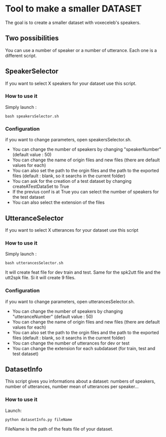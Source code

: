# Tool to make a smaller DATASET 

The goal is to create a smaller dataset with voxeceleb's speakers.

## Two possibilities

You can use a number of speaker or a number of utterance. Each one is a different script.

## SpeakerSelector

If you want to select X speakers for your dataset use this script.

### How to use it

Simply launch :

    bash speakersSelector.sh


### Configuration

if you want to change parameters, open speakersSelector.sh.

  * You can change the number of speakers by changing "speakerNumber" (default value : 50) 
  * You can change the name of origin files and new files (there are default values for each)
  * You can also set the path to the orgin files and the path to the exported files (default : blank, so it searchs in the current folder)
  * You can ask for the creation of a test dataset by changing createATestDataSet to True
  * If the previus conf is at True you can select the number of speakers for the test dataset
  * You can also select the extension of the files

## UtteranceSelector

If you want to select X utterances for your dataset use this script

### How to use it

Simply launch :

    bash utterancesSelector.sh


It will create feat file for dev train and test.
Same for the spk2utt file and the utt2spk file.
Si it will create 9 files.

### Configuration

if you want to change parameters, open utterancesSelector.sh.

  * You can change the number of speakers by changing "utteranceNumber" (default value : 50) 
  * You can change the name of origin files and new files (there are default values for each)
  * You can also set the path to the orgin files and the path to the exported files (default : blank, so it searchs in the current folder)
  * You can change the number of utterances for dev or test
  * You can change the extension for each subdataset (for train, test and test dataset)

## DatasetInfo

This script gives you informations about a dataset: numbers of speakers, number of utterances, number mean of utterances per speaker...

### How to use it

Launch:

    python datasetInfo.py fileName

FileName is the path of the feats file of your dataset.